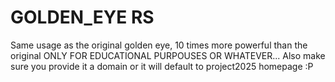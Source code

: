 # GOLDEN_EYE RS
Same usage as the original golden eye, 10 times more powerful than the original
ONLY FOR EDUCATIONAL PURPOUSES OR WHATEVER... Also make sure you provide it a domain or it will default to project2025 homepage :P 
